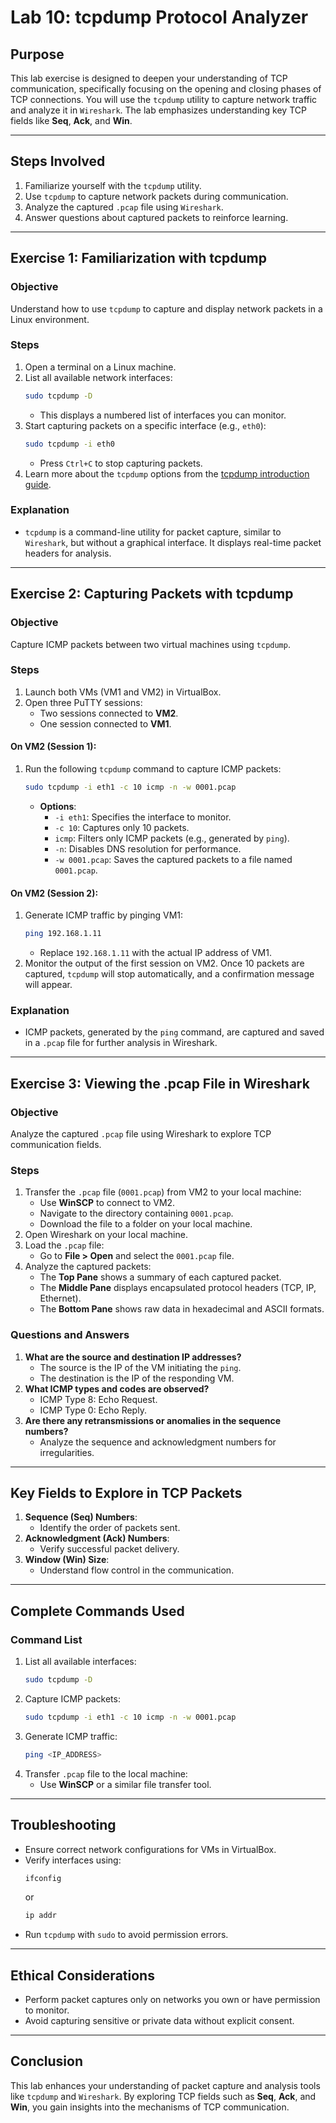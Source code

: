 # Lab 10: tcpdump Protocol Analyzer

## Purpose
This lab exercise is designed to deepen your understanding of TCP communication, specifically focusing on the opening and closing phases of TCP connections. You will use the `tcpdump` utility to capture network traffic and analyze it in `Wireshark`. The lab emphasizes understanding key TCP fields like **Seq**, **Ack**, and **Win**.

---

## Steps Involved
1. Familiarize yourself with the `tcpdump` utility.
2. Use `tcpdump` to capture network packets during communication.
3. Analyze the captured `.pcap` file using `Wireshark`.
4. Answer questions about captured packets to reinforce learning.

---

## **Exercise 1: Familiarization with tcpdump**

### **Objective**
Understand how to use `tcpdump` to capture and display network packets in a Linux environment.

### **Steps**
1. Open a terminal on a Linux machine.
2. List all available network interfaces:
   ```bash
   sudo tcpdump -D
   ```
   - This displays a numbered list of interfaces you can monitor.
3. Start capturing packets on a specific interface (e.g., `eth0`):
   ```bash
   sudo tcpdump -i eth0
   ```
   - Press `Ctrl+C` to stop capturing packets.
4. Learn more about the `tcpdump` options from the [tcpdump introduction guide](https://opensource.com/article/18/10/introduction-tcpdump).

### **Explanation**
- `tcpdump` is a command-line utility for packet capture, similar to `Wireshark`, but without a graphical interface. It displays real-time packet headers for analysis.

---

## **Exercise 2: Capturing Packets with tcpdump**

### **Objective**
Capture ICMP packets between two virtual machines using `tcpdump`.

### **Steps**
1. Launch both VMs (VM1 and VM2) in VirtualBox.
2. Open three PuTTY sessions:
   - Two sessions connected to **VM2**.
   - One session connected to **VM1**.

#### **On VM2 (Session 1):**
1. Run the following `tcpdump` command to capture ICMP packets:
   ```bash
   sudo tcpdump -i eth1 -c 10 icmp -n -w 0001.pcap
   ```
   - **Options**:
     - `-i eth1`: Specifies the interface to monitor.
     - `-c 10`: Captures only 10 packets.
     - `icmp`: Filters only ICMP packets (e.g., generated by `ping`).
     - `-n`: Disables DNS resolution for performance.
     - `-w 0001.pcap`: Saves the captured packets to a file named `0001.pcap`.

#### **On VM2 (Session 2):**
1. Generate ICMP traffic by pinging VM1:
   ```bash
   ping 192.168.1.11
   ```
   - Replace `192.168.1.11` with the actual IP address of VM1.
2. Monitor the output of the first session on VM2. Once 10 packets are captured, `tcpdump` will stop automatically, and a confirmation message will appear.

### **Explanation**
- ICMP packets, generated by the `ping` command, are captured and saved in a `.pcap` file for further analysis in Wireshark.

---

## **Exercise 3: Viewing the .pcap File in Wireshark**

### **Objective**
Analyze the captured `.pcap` file using Wireshark to explore TCP communication fields.

### **Steps**
1. Transfer the `.pcap` file (`0001.pcap`) from VM2 to your local machine:
   - Use **WinSCP** to connect to VM2.
   - Navigate to the directory containing `0001.pcap`.
   - Download the file to a folder on your local machine.
2. Open Wireshark on your local machine.
3. Load the `.pcap` file:
   - Go to **File > Open** and select the `0001.pcap` file.
4. Analyze the captured packets:
   - The **Top Pane** shows a summary of each captured packet.
   - The **Middle Pane** displays encapsulated protocol headers (TCP, IP, Ethernet).
   - The **Bottom Pane** shows raw data in hexadecimal and ASCII formats.

### **Questions and Answers**
1. **What are the source and destination IP addresses?**
   - The source is the IP of the VM initiating the `ping`.
   - The destination is the IP of the responding VM.
2. **What ICMP types and codes are observed?**
   - ICMP Type 8: Echo Request.
   - ICMP Type 0: Echo Reply.
3. **Are there any retransmissions or anomalies in the sequence numbers?**
   - Analyze the sequence and acknowledgment numbers for irregularities.

---

## **Key Fields to Explore in TCP Packets**
1. **Sequence (Seq) Numbers**:
   - Identify the order of packets sent.
2. **Acknowledgment (Ack) Numbers**:
   - Verify successful packet delivery.
3. **Window (Win) Size**:
   - Understand flow control in the communication.

---

## **Complete Commands Used**

### **Command List**
1. List all available interfaces:
   ```bash
   sudo tcpdump -D
   ```
2. Capture ICMP packets:
   ```bash
   sudo tcpdump -i eth1 -c 10 icmp -n -w 0001.pcap
   ```
3. Generate ICMP traffic:
   ```bash
   ping <IP_ADDRESS>
   ```
4. Transfer `.pcap` file to the local machine:
   - Use **WinSCP** or a similar file transfer tool.

---

## **Troubleshooting**
- Ensure correct network configurations for VMs in VirtualBox.
- Verify interfaces using:
  ```bash
  ifconfig
  ```
  or
  ```bash
  ip addr
  ```
- Run `tcpdump` with `sudo` to avoid permission errors.

---

## **Ethical Considerations**
- Perform packet captures only on networks you own or have permission to monitor.
- Avoid capturing sensitive or private data without explicit consent.

---

## **Conclusion**
This lab enhances your understanding of packet capture and analysis tools like `tcpdump` and `Wireshark`. By exploring TCP fields such as **Seq**, **Ack**, and **Win**, you gain insights into the mechanisms of TCP communication.